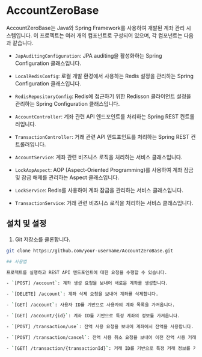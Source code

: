# AccountZeroBase

AccountZeroBase는 Java와 Spring Framework를 사용하여 개발된 계좌 관리 시스템입니다. 이 프로젝트는 여러 개의 컴포넌트로 구성되어 있으며, 각 컴포넌트는 다음과 같습니다.

- `JapAuditingConfiguration`: JPA auditing을 활성화하는 Spring Configuration 클래스입니다.

- `LocalRedisConfig`: 로컬 개발 환경에서 사용하는 Redis 설정을 관리하는 Spring Configuration 클래스입니다.

- `RedisRepositoryConfig`: Redis에 접근하기 위한 Redisson 클라이언트 설정을 관리하는 Spring Configuration 클래스입니다.

- `AccountController`: 계좌 관련 API 엔드포인트를 처리하는 Spring REST 컨트롤러입니다.

- `TransactionController`: 거래 관련 API 엔드포인트를 처리하는 Spring REST 컨트롤러입니다.

- `AccountService`: 계좌 관련 비즈니스 로직을 처리하는 서비스 클래스입니다.

- `LockAopAspect`: AOP (Aspect-Oriented Programming)를 사용하여 계좌 잠금 및 잠금 해제를 관리하는 Aspect 클래스입니다.

- `LockService`: Redis를 사용하여 계좌 잠금을 관리하는 서비스 클래스입니다.

- `TransactionService`: 거래 관련 비즈니스 로직을 처리하는 서비스 클래스입니다.

## 설치 및 설정

1. Git 저장소를 클론합니다.

```bash
git clone https://github.com/your-username/AccountZeroBase.git

## 사용법

프로젝트를 실행하고 REST API 엔드포인트에 대한 요청을 수행할 수 있습니다.

- `[POST] /account`: 계좌 생성 요청을 보내어 새로운 계좌를 생성합니다.

- `[DELETE] /account`: 계좌 삭제 요청을 보내어 계좌를 삭제합니다.

- `[GET] /account`: 사용자 ID를 기반으로 사용자의 계좌 목록을 가져옵니다.

- `[GET] /account/{id}`: 계좌 ID를 기반으로 특정 계좌의 정보를 가져옵니다.

- `[POST] /transaction/use`: 잔액 사용 요청을 보내어 계좌에서 잔액을 사용합니다.

- `[POST] /transaction/cancel`: 잔액 사용 취소 요청을 보내어 이전 잔액 사용 거래를 취소합니다.

- `[GET] /transaction/{transactionId}`: 거래 ID를 기반으로 특정 거래 정보를 가져옵니다.

